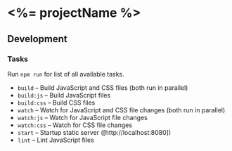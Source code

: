 # <%= projectName %>

## Development

### Tasks

Run `npm run` for list of all available tasks.

* `build` – Build JavaScript and CSS files (both run in parallel)
* `build:js` – Build JavaScript files
* `build:css` – Build CSS files
* `watch` – Watch for JavaScript and CSS file changes (both run in parallel)
* `watch:js` – Watch for JavaScript file changes
* `watch:css` – Watch for CSS file changes
* `start` – Startup static server ([http://localhost:8080])
* `lint` – Lint JavaScript files
